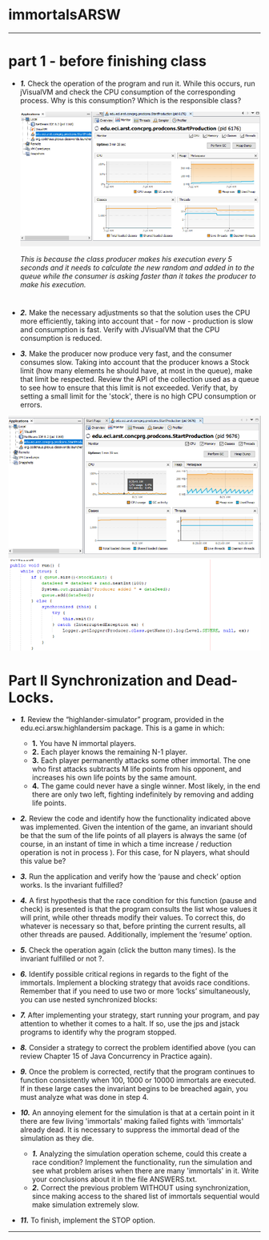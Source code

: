 # immortalsARSW
---
# part 1 - before finishing class

* ***1.***   Check the operation of the program and run it. While this occurs, run jVisualVM and check the CPU consumption of the corresponding process. Why is this consumption? Which is the responsible class? 


  ![](img/cpuConsume.PNG)
  
  _This is because the class producer makes his execution every 5 seconds and it needs to calculate the new random and added in to the      queue while the consumer is asking faster than it takes the producer to make his execution._
  #
  

* ***2.***  Make the necessary adjustments so that the solution uses the CPU more efficiently, taking into account that - for now - production is slow and consumption is fast. Verify with JVisualVM that the CPU consumption is reduced.

* ***3.*** Make the producer now produce very fast, and the consumer consumes slow. Taking into account that the producer knows a Stock limit (how many elements he should have, at most in the queue), make that limit be respected. Review the API of the collection used as a queue to see how to ensure that this limit is not exceeded. Verify that, by setting a small limit for the 'stock', there is no high CPU consumption or errors.


 ![](img/consumerWait.PNG)
  ![](img/scripWaitC.PNG	)


# Part II Synchronization and Dead-Locks.

* ***1.***   Review the “highlander-simulator” program, provided in the edu.eci.arsw.highlandersim package. This is a game in which:
  * **1.** You have N immortal players. 
  * **2.** Each player knows the remaining N-1 player.
  * **3.** Each player permanently attacks some other immortal. The one who first attacks subtracts M life points from his opponent, and increases his own life points by the same amount. 
  * **4.** The game could never have a single winner. Most likely, in the end there are only two left, fighting indefinitely by removing and adding life points. 
* ***2.*** Review the code and identify how the functionality indicated above was implemented. Given the intention of the game, an invariant should be that the sum of the life points of all players is always the same (of course, in an instant of time in which a time increase / reduction operation is not in process ). For this case, for N players, what should this value be?
* ***3.*** Run the application and verify how the ‘pause and check’ option works. Is the invariant fulfilled?
* ***4.*** A first hypothesis that the race condition for this function (pause and check) is presented is that the program consults the list whose values ​​it will print, while other threads modify their values. To correct this, do whatever is necessary so that, before printing the current results, all other threads are paused. Additionally, implement the ‘resume’ option.
* ***5.*** Check the operation again (click the button many times). Is the invariant fulfilled or not ?.
* ***6.*** Identify possible critical regions in regards to the fight of the immortals. Implement a blocking strategy that avoids race conditions. Remember that if you need to use two or more ‘locks’ simultaneously, you can use nested synchronized blocks:
* ***7.*** After implementing your strategy, start running your program, and pay attention to whether it comes to a halt. If so, use the jps and jstack programs to identify why the program stopped.
* ***8.*** Consider a strategy to correct the problem identified above (you can review Chapter 15 of Java Concurrency in Practice again).
* ***9.*** Once the problem is corrected, rectify that the program continues to function consistently when 100, 1000 or 10000 immortals are executed. If in these large cases the invariant begins to be breached again, you must analyze what was done in step 4.
* ***10.*** An annoying element for the simulation is that at a certain point in it there are few living 'immortals' making failed fights with 'immortals' already dead. It is necessary to suppress the immortal dead of the simulation as they die. 

  * ***1.*** Analyzing the simulation operation scheme, could this create a race condition? Implement the functionality, run the simulation and see what problem arises when there are many 'immortals' in it. Write your conclusions about it in the file ANSWERS.txt. 
  * ***2.*** Correct the previous problem WITHOUT using synchronization, since making access to the shared list of immortals sequential would make simulation extremely slow.
* ***11.*** To finish, implement the STOP option.
  

---


 
 
